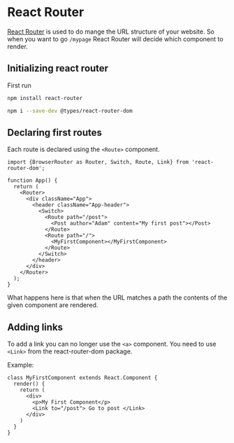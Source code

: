 # React Router

[React Router](https://reactrouter.com/web/guides/quick-start) is used to do
mange the URL structure of your website. So when you want to go `/mypage` React
Router will decide which component to render.

## Initializing react router

First run

```sh
npm install react-router
```

```sh
npm i --save-dev @types/react-router-dom
```


## Declaring first routes

Each route is declared using the `<Route>` component.

```tsx
import {BrowserRouter as Router, Switch, Route, Link} from 'react-router-dom';

function App() {
  return (
    <Router>
      <div className="App">
        <header className="App-header">
          <Switch>
            <Route path="/post">
              <Post author="Adam" content="My first post"></Post>
            </Route>
            <Route path="/">
              <MyFirstComponent></MyFirstComponent>
            </Route>
          </Switch>
        </header>
      </div>
    </Router>
  );
}
```

What happens here is that when the URL matches a path the contents of the given
component are rendered.


## Adding links

To add a link you can no longer use the `<a>` component. You need to use `<Link>`
from the react-router-dom package.

Example:

```tsx
class MyFirstComponent extends React.Component {
  render() {
    return (
      <div>
        <p>My First Component</p>
        <Link to="/post"> Go to post </Link>
      </div>
    )
  }
}
```
